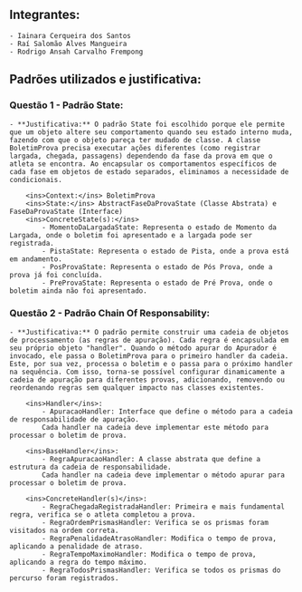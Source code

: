 ## Integrantes:

    - Iainara Cerqueira dos Santos
    - Raí Salomão Alves Mangueira
    - Rodrigo Ansah Carvalho Frempong

## Padrões utilizados e justificativa:

### Questão 1 - Padrão State:

    - **Justificativa:** O padrão State foi escolhido porque ele permite que um objeto altere seu comportamento quando seu estado interno muda, fazendo com que o objeto pareça ter mudado de classe. A classe BoletimProva precisa executar ações diferentes (como registrar largada, chegada, passagens) dependendo da fase da prova em que o atleta se encontra. Ao encapsular os comportamentos específicos de cada fase em objetos de estado separados, eliminamos a necessidade de condicionais.

        <ins>Context:</ins> BoletimProva 
        <ins>State:</ins> AbstractFaseDaProvaState (Classe Abstrata) e FaseDaProvaState (Interface)
        <ins>ConcreteState(s):</ins> 
            - MomentoDaLargadaState: Representa o estado de Momento da Largada, onde o boletim foi apresentado e a largada pode ser registrada.
            - PistaState: Representa o estado de Pista, onde a prova está em andamento.
            - PosProvaState: Representa o estado de Pós Prova, onde a prova já foi concluída.
            - PreProvaState: Representa o estado de Pré Prova, onde o boletim ainda não foi apresentado.
            
### Questão 2 - Padrão Chain Of Responsability:

    - **Justificativa:** O padrão permite construir uma cadeia de objetos de processamento (as regras de apuração). Cada regra é encapsulada em seu próprio objeto "handler". Quando o método apurar do Apurador é invocado, ele passa o BoletimProva para o primeiro handler da cadeia. Este, por sua vez, processa o boletim e o passa para o próximo handler na sequência. Com isso, torna-se possível configurar dinamicamente a cadeia de apuração para diferentes provas, adicionando, removendo ou reordenando regras sem qualquer impacto nas classes existentes.

        <ins>Handler</ins>: 
            - ApuracaoHandler: Interface que define o método para a cadeia de responsabilidade de apuração.
            Cada handler na cadeia deve implementar este método para processar o boletim de prova.

        <ins>BaseHandler</ins>: 
            - RegraApuracaoHandler: A classe abstrata que define a estrutura da cadeia de responsabilidade.
            Cada handler na cadeia deve implementar o método apurar para processar o boletim de prova.

        <ins>ConcreteHandler(s)</ins>:
            - RegraChegadaRegistradaHandler: Primeira e mais fundamental regra, verifica se o atleta completou a prova.
            - RegraOrdemPrismasHandler: Verifica se os prismas foram visitados na ordem correta.
            - RegraPenalidadeAtrasoHandler: Modifica o tempo de prova, aplicando a penalidade de atraso.
            - RegraTempoMaximoHandler: Modifica o tempo de prova, aplicando a regra do tempo máximo. 
            - RegraTodosPrismasHandler: Verifica se todos os prismas do percurso foram registrados.